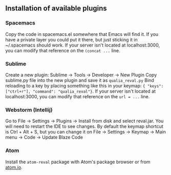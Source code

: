 ## Installation of available plugins

### Spacemacs
Copy the code in spacemacs.el somewhere that Emacs will find it. If you have a
 private layer you could put it there, but just sticking it in
~/.spacemacs should work.
If your server isn't located at localhost:3000, you can modify that
reference on the `(concat ...` line.

### Sublime
Create a new plugin: Sublime -> Tools -> Developer -> New Plugin
Copy sublime.py file into the new plugin and save it as `qualia_reval.py`
Bind reloading to a key by placing something like this in your keymap:
`{ "keys": ["ctrl+r"], "command": "qualia_reval"}`.
If your server isn't located at localhost:3000, you can modify that
reference on the `url = ...` line.

### Webstorm (Intellij)
Go to File -> Settings -> Plugins -> Install from disk and select
reval.jar. You will need to restart the IDE to see changes. By default
the keymap shortcut is Ctrl + Alt + S, but you can change it on
File -> Settings -> Keymap -> Main menu -> Code -> Update Blaze Code

### Atom
Install the `atom-reval` package with Atom's package browser or from
[atom.io](https://atom.io/packages/atom-reval).
